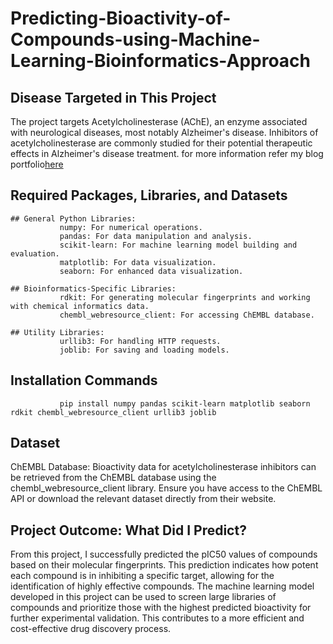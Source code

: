 # Predicting-Bioactivity-of-Compounds-using-Machine-Learning-Bioinformatics-Approach
## Disease Targeted in This Project
The project targets Acetylcholinesterase (AChE), an enzyme associated with neurological diseases, most notably Alzheimer's disease. Inhibitors of acetylcholinesterase are commonly studied for their potential therapeutic effects in Alzheimer's disease treatment.
for more information refer my blog portfolio[here](https://akshithasingareddy.wixsite.com/2022/post/predicting-bioactivity-of-compounds-using-machine-learning-a-comprehensive-bioinformatics-approach)
## Required Packages, Libraries, and Datasets
    ## General Python Libraries:
               numpy: For numerical operations.
               pandas: For data manipulation and analysis.
               scikit-learn: For machine learning model building and evaluation.
               matplotlib: For data visualization.
               seaborn: For enhanced data visualization.
               
    ## Bioinformatics-Specific Libraries:
               rdkit: For generating molecular fingerprints and working with chemical informatics data.
               chembl_webresource_client: For accessing ChEMBL database.
               
    ## Utility Libraries:
               urllib3: For handling HTTP requests.
               joblib: For saving and loading models.
               
## Installation Commands
               pip install numpy pandas scikit-learn matplotlib seaborn rdkit chembl_webresource_client urllib3 joblib

## Dataset
ChEMBL Database: Bioactivity data for acetylcholinesterase inhibitors can be retrieved from the ChEMBL database using the chembl_webresource_client library. Ensure you have access to the ChEMBL API or download the relevant dataset directly from their website.

## Project Outcome: What Did I Predict?
From this project, I successfully predicted the pIC50 values of compounds based on their molecular fingerprints. This prediction indicates how potent each compound is in inhibiting a specific target, allowing for the identification of highly effective compounds. The machine learning model developed in this project can be used to screen large libraries of compounds and prioritize those with the highest predicted bioactivity for further experimental validation. This contributes to a more efficient and cost-effective drug discovery process.
